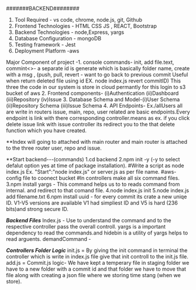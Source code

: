 #######BACKEND########
1. Tool Required - vs code, chrome, node.js, git, Github
2. Frontend Technologies - HTML CSS JS , REACT, Bootstrap 
3. Backend Technologies - node,Express, yargs
4. Database Configuration - mongoDB
5. Testing framework - Jest
6. Deployment Platform -aws

Major Component of project -1. console commands-
                               init, add file.text, commint<>- a separate id is generate which is basically folder name, create with a msg , (push, pull, revert - want to go back to previous commit Useful when return deleted file  using id EX. node index.js revert commitID) This three the code in our system is store in cloud permantly for this login to s3 bucket of aws
                            2. Frontend components-
                                (i)Authentication
                                (ii)Dashboard
                                (iii)Repository
                                (iv)Issue
                                3. Database Schema and Model-(i)User Schema
                                                             (ii)Repository Schema
                                                             (iii)Issue Schema
                            4. API Endpoints-
                                Ex./allUsers all are write in routers issue, main, repo, user related are basic endpoints.Every endpoint is link with there corresponding controller.means as ex. if you click delete issue link with issue controller its redirect you to the that delete function which you have created.


**Index will going to attached with main router and main router is attached to the three router user, repo and issue. 

**Start backend---(commands)
1.cd backend
2.npm init -y (-y to select defalut option yes at time of package installation).
#Write a  script as node index.js Ex. "Start":"node index.js" or server.js as per file name.
#aws-config file to coonect bucket
#In controllers make all six command files. 
3.npm install yargs - This command helps us to to reads command from internal. and redirect to that comand file.
4.node index.js init 
5.node index.js add filename.txt
6.npm install uuid - for every commit its crate a new uniqe ID. V1-V5 versions are available V1 had simpliest ID and V5 is hard (236 bits)and strong secure ID.


***Backend Files***
Index.js - Use to understand the command and to the respective controller pass the overall 
          controll.
          yargs is a important dependency to read the commands.and hidebin is a utility of yargs 
          helps to read arguents.
          demandCommand -
          
***Controllers Folder Logic***
init.js = By giving the init command in terminal the controller which is write in index.js file give that init controll to the init.js file.
add.js = 
Commit.js logic- We have kept a temperary file in staging folder we have to a new folder with a commit id and that folder we have to move that file along with creating a json file where we storing time stang (when we store).







    
